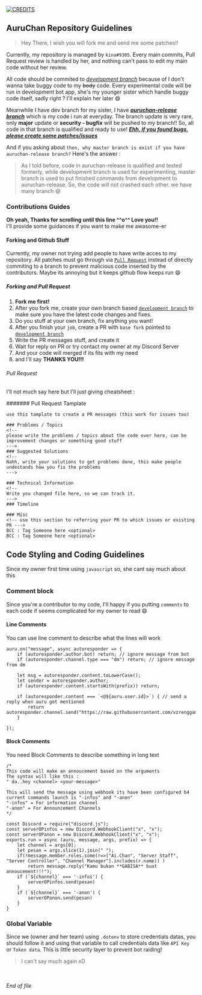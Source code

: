 [![CREDITS](https://raw.githubusercontent.com/auruchan-development/auruchan-assets/master/depan-techdoc.png)](https://github.com/auruchan-development/auruchan/tree/master)

## AuruChan Repository Guidelines
> Hey There, I wish you will fork me and send me some patches!!

Currently, my repository is managed by `kina#9305`. Every main commits, Pull Request review is handled by her, and nothing can't pass to edit my main code without her review.

All code should be commited to [*development branch*](https://github.com/auruchan-development/auruchan/tree/development) because of I don't wanna take buggy code to my ~~body~~ code. Every experimental code will be run in development bot app, she's my younger sister which handle buggy code itself, sadly right ? I'll explain her later :smile:

Meanwhile I have dev branch for my sister, I have [***auruchan-release branch***](https://github.com/auruchan-development/auruchan/tree/development) which is my code i run at everyday. The branch update is very rare, only **major** update or **security - bugfix** will be pushed to my branch!! So, all code in that branch is qualified and ready to use! [***Ehh, if you found bugs, please create some patches/issues***](https://github.com/auruchan-development/auruchan/issues)


And if you asking about `then, why master branch is exist if you have auruchan-release branch?` Here's the answer :
> As I told before, code in auruchan-release is qualified and tested formerly, while development branch is used for experimenting, master branch is used to put finished commands from development to auruchan-release. So, the code will not crashed each other. we have many branch :smile:
> 


### Contributions Guides

**Oh yeah, Thanks for scrolling until this line ^^o^^ Love you!!** <br>I'll provide some guidances if you want to make me awasome-er

#### Forking and Github Stuff

Currently, my owner not trying add people to have write acces to my repository. All patches must go through via [`Pull Request`](https://github.com/auruchan-development/auruchan/pull) instead of directly commiting to a branch to prevent malicious code inserted by the contributors. Maybe its annoying but it keeps github flow keeps run :smile:

##### Forking and Pull Request

1. **Fork me first!**
2. After you fork me, create your own branch based [`development branch`](https://github.com/auruchan-development/auruchan/tree/development) to make sure you have the latest code changes and fixes.
3. Do you stuff at your own branch, fix anything you want!
4. After you finish your `job`, create a PR with `base fork` pointed to [`development branch`](https://github.com/auruchan-development/auruchan/tree/development)
5. Write the PR messages stuff, and create it
6. Wait for reply on PR or try contact my owner at my Discord Server
7. And your code will merged if its fits with my need
8. and I'll say **THANKS YOU!!!**


###### Pull Request

I'll not much say here but I'll just giving cheatsheet :

####### Pull Request Tamplate

`use this tamplate to create a PR messages (this work for issues too)`

```
### Problems / Topics
<!-- 
please write the problems / topics about the code over here, can be improvement changes or something good stuff
--->
### Suggested Solutions
<!-- 
Nahh, write your solutions to get problems done, this make people undestands how you fix the problems
--->

### Technical Information
<!--
Write you changed file here, so we can track it.
--->
### Timeline

### Misc
<!-- use this section to referring your PR to which issues or existing PR ---> 
BCC : Tag Someone here <optional>
BCC : Tag Someone here <optional>
```

## Code Styling and Coding Guidelines

Since my owner first time using `javascript` so, she cant say much about this

### Comment block

Since you're a contributor to my code, I'll happy if you putting `comments` to each code if seems complicated for my owner to read :smile:

#### Line Comments

You can use line comment to describe what the lines will work 
```JS
auru.on("message", async autoresponder => {
    if (autoresponder.author.bot) return; // ignore message from bot
    if (autoresponder.channel.type === "dm") return; // ignore message from dm

    let msg = autoresponder.content.toLowerCase();
    let sender = autoresponder.author;
    if (autoresponder.content.startsWith(prefix)) return;

    if (autoresponder.content === `<@${auru.user.id}>`) { // send a reply when auru get mentioned
        return autoresponder.channel.send("https://raw.githubusercontent.com/vzrenggamani/vzrenggamani.github.io/master/src/jilat.gif")
    }

});
```

#### Block Comments

You need Block Comments to describe something in long text
```JS
/*
This code will make an annoucement based on the arguments
The syntax will like this : 
" da..hey <channel> <your-message>"

This will send the message using webhook its have been configured b4
current commands launch is "-infos" and "-anon"
"-infos" = For information channel
"-anon" = For Announcement Channels
*/

const Discord = require("discord.js");
const serverOPinfos = new Discord.WebhookClient("x", "x");
const serverOPanon = new Discord.WebhookClient("x", "x");
exports.run = async (auru, message, args, prefix) => {
    let channel = args[0];
    let pesan = args.slice(1).join(" ");
    if(!message.member.roles.some(r=>["Ai.Chan", "Server Staff", "Server Controller", "Channel Manager"].includes(r.name)) )
        return message.reply("Kamu bukan **GABISA** buat annoucement!!!");
    if (`${channel}` === '-infos') {
        serverOPinfos.send(pesan)
    }
    if (`${channel}` === '-anon') {
        serverOPanon.send(pesan)
    }
}
```

### Global Variable

Since we (owner and her team) using `.dotenv` to store credentials datas, you should follow it and using that variable to call credentials data like `API Key` or `Token data`. This is little security layer to prevent bot raiding!

> I can't say much again xD

<br><br>
*End of file*